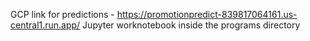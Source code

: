 GCP link for predictions - https://promotionpredict-839817064161.us-central1.run.app/
Jupyter worknotebook inside the programs directory
